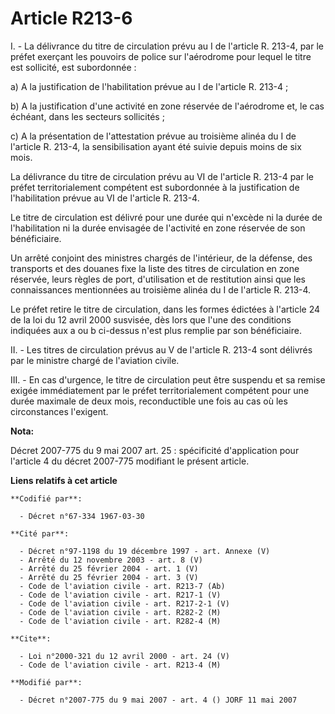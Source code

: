 # Article R213-6

I. - La délivrance du titre de circulation prévu au I de l'article R. 213-4, par le préfet exerçant les pouvoirs de police
sur l'aérodrome pour lequel le titre est sollicité, est subordonnée :

a) A la justification de l'habilitation prévue au I de l'article R. 213-4 ;

b) A la justification d'une activité en zone réservée de l'aérodrome et, le cas échéant, dans les secteurs sollicités ;

c) A la présentation de l'attestation prévue au troisième alinéa du I de l'article R. 213-4, la sensibilisation ayant été
suivie depuis moins de six mois.

La délivrance du titre de circulation prévu au VI de l'article R. 213-4 par le préfet territorialement compétent est
subordonnée à la justification de l'habilitation prévue au VI de l'article R. 213-4.

Le titre de circulation est délivré pour une durée qui n'excède ni la durée de l'habilitation ni la durée envisagée de
l'activité en zone réservée de son bénéficiaire.

Un arrêté conjoint des ministres chargés de l'intérieur, de la défense, des transports et des douanes fixe la liste des
titres de circulation en zone réservée, leurs règles de port, d'utilisation et de restitution ainsi que les connaissances
mentionnées au troisième alinéa du I de l'article R. 213-4.

Le préfet retire le titre de circulation, dans les formes édictées à l'article 24 de la loi du 12 avril 2000 susvisée, dès
lors que l'une des conditions indiquées aux a ou b ci-dessus n'est plus remplie par son bénéficiaire.

II. - Les titres de circulation prévus au V de l'article R. 213-4 sont délivrés par le ministre chargé de l'aviation civile.

III. - En cas d'urgence, le titre de circulation peut être suspendu et sa remise exigée immédiatement par le préfet
territorialement compétent pour une durée maximale de deux mois, reconductible une fois au cas où les circonstances
l'exigent.

**Nota:**

Décret 2007-775 du 9 mai 2007 art. 25 : spécificité d'application pour l'article 4 du décret 2007-775 modifiant le présent
article.

**Liens relatifs à cet article**

	**Codifié par**:

	  - Décret n°67-334 1967-03-30

	**Cité par**:

	  - Décret n°97-1198 du 19 décembre 1997 - art. Annexe (V)
	  - Arrêté du 12 novembre 2003 - art. 8 (V)
	  - Arrêté du 25 février 2004 - art. 1 (V)
	  - Arrêté du 25 février 2004 - art. 3 (V)
	  - Code de l'aviation civile - art. R213-7 (Ab)
	  - Code de l'aviation civile - art. R217-1 (V)
	  - Code de l'aviation civile - art. R217-2-1 (V)
	  - Code de l'aviation civile - art. R282-2 (M)
	  - Code de l'aviation civile - art. R282-4 (M)

	**Cite**:

	  - Loi n°2000-321 du 12 avril 2000 - art. 24 (V)
	  - Code de l'aviation civile - art. R213-4 (M)

	**Modifié par**:

	  - Décret n°2007-775 du 9 mai 2007 - art. 4 () JORF 11 mai 2007
